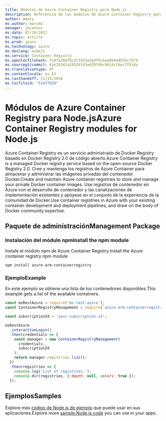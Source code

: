 ```yaml
---
title: Módulos de Azure Container Registry para Node.js
description: Referencia de los módulos de Azure Container Registry para Node.js
author: mmacy
ms.author: marsma
manager: jeconnoc
ms.date: 07/18/2017
ms.topic: article
ms.prod: azure
ms.technology: azure
ms.devlang: nodejs
ms.service: Container Registry
ms.openlocfilehash: f24fa268f9c471925a1bdf0cbae8044d97bc7679
ms.sourcegitcommit: b1e29342a19524f43ed70f4bc961dcfdacffb14a
ms.translationtype: HT
ms.contentlocale: es-ES
ms.lasthandoff: 11/15/2018
ms.locfileid: "51477929"
---
```

# <a name="azure-container-registry-modules-for-nodejs"></a><span data-ttu-id="e048a-103">Módulos de Azure Container Registry para Node.js</span><span class="sxs-lookup"><span data-stu-id="e048a-103">Azure Container Registry modules for Node.js</span></span>

<span data-ttu-id="e048a-104">Azure Container Registry es un servicio administrado de Docker Registry basado en Docker Registry 2.0 de código abierto.</span><span class="sxs-lookup"><span data-stu-id="e048a-104">Azure Container Registry is a managed Docker registry service based on the open-source Docker Registry 2.0.</span></span> <span data-ttu-id="e048a-105">Cree y mantenga los registros de Azure Container para almacenar y administrar las imágenes privadas del contenedor Docker.</span><span class="sxs-lookup"><span data-stu-id="e048a-105">Create and maintain Azure container registries to store and manage your private Docker container images.</span></span> <span data-ttu-id="e048a-106">Use registros de contenedor en Azure con el desarrollo de contenedor y las canalizaciones de implementación existentes y apóyese en el conjunto de la experiencia de la comunidad de Docker.</span><span class="sxs-lookup"><span data-stu-id="e048a-106">Use container registries in Azure with your existing container development and deployment pipelines, and draw on the body of Docker community expertise.</span></span>

## <a name="management-package"></a><span data-ttu-id="e048a-107">Paquete de administración</span><span class="sxs-lookup"><span data-stu-id="e048a-107">Management Package</span></span>

### <a name="install-the-npm-module"></a><span data-ttu-id="e048a-108">Instalación del módulo npm</span><span class="sxs-lookup"><span data-stu-id="e048a-108">Install the npm module</span></span>

<span data-ttu-id="e048a-109">Instale el módulo npm de Azure Container Registry.</span><span class="sxs-lookup"><span data-stu-id="e048a-109">Install the Azure container registry npm module</span></span>

```bash
npm install azure-arm-containerregistry
```

### <a name="example"></a><span data-ttu-id="e048a-110">Ejemplo</span><span class="sxs-lookup"><span data-stu-id="e048a-110">Example</span></span>

<span data-ttu-id="e048a-111">En este ejemplo se obtiene una lista de los contenedores disponibles.</span><span class="sxs-lookup"><span data-stu-id="e048a-111">This example gets a list of the available containers.</span></span>

```javascript
const msRestAzure = require('ms-rest-azure');
const ContainerRegistryManagement = require('azure-arm-containerregistry');

const subscriptionId = 'your-subscription-id';

msRestAzure
  .interactiveLogin()
  .then(credentials => {
    const manager = new ContainerRegistryManagement(
      credentials,
      subscriptionId
    );
    return manager.registries.list();
  })
  .then(registries => {
    console.log('List of registries:');
    console.dir(registries, { depth: null, colors: true });
  });
```

## <a name="samples"></a><span data-ttu-id="e048a-112">Ejemplos</span><span class="sxs-lookup"><span data-stu-id="e048a-112">Samples</span></span>

<span data-ttu-id="e048a-113">Explore más [código de Node.js de ejemplo](https://azure.microsoft.com/resources/samples/?platform=nodejs) que puede usar en sus aplicaciones.</span><span class="sxs-lookup"><span data-stu-id="e048a-113">Explore more [sample Node.js code](https://azure.microsoft.com/resources/samples/?platform=nodejs) you can use in your apps.</span></span>

